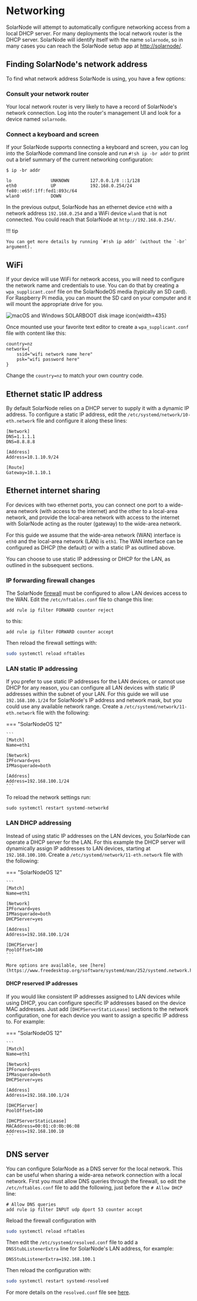 # Networking

SolarNode will attempt to automatically configure networking access from a local DHCP server. For
many deployments the local network router is the DHCP server. SolarNode will identify itself with
the name `solarnode`, so in many cases you can reach the SolarNode setup app at <http://solarnode/>.

## Finding SolarNode's network address

To find what network address SolarNode is using, you have a few options:

### Consult your network router

Your local network router is very likely to have a record of SolarNode's network connection. Log
into the router's management UI and look for a device named `solarnode`.

### Connect a keyboard and screen

If your SolarNode supports connecting a keyboard and screen, you can log into the SolarNode command line
console and run `#!sh ip -br addr` to print out a brief summary of the current networking configuration:

```
$ ip -br addr

lo               UNKNOWN        127.0.0.1/8 ::1/128
eth0             UP             192.168.0.254/24 fe80::e65f:1ff:fed1:893c/64
wlan0            DOWN
```

In the previous output, SolarNode has an ethernet device `eth0` with a network address `192.168.0.254`
and a WiFi device `wlan0` that is not connected. You could reach that SolarNode at
`http://192.168.0.254/`.

!!! tip

	You can get more details by running `#!sh ip addr` (without the `-br` argument).

## WiFi

If your device will use WiFi for network access, you will need to configure the network name and credentials to use.
You can do that by creating a `wpa_supplicant.conf` file on the SolarNodeOS media (typically an SD card). For Raspberry Pi media, you can mount the SD card on your computer and it will mount the appropriate drive for you.

![macOS and Windows SOLARBOOT disk image icon](../images/users/os-solarboot-disk-icon.png){width=435}

Once mounted use your favorite text editor to create a `wpa_supplicant.conf` file with content like
this:

```
country=nz
network={
    ssid="wifi network name here"
    psk="wifi password here"
}
```

Change the `country=nz` to match your own country code.

## Ethernet static IP address

By default SolarNode relies on a DHCP server to supply it with a dynamic IP address.
To configure a static IP address, edit the `/etc/systemd/network/10-eth.network` file
and configure it along these lines:

```
[Network]
DNS=1.1.1.1
DNS=8.8.8.8

[Address]
Address=10.1.10.9/24

[Route]
Gateway=10.1.10.1
```

## Ethernet internet sharing

For devices with two ethernet ports, you can connect one port to a wide-area network (with access to
the internet) and the other to a local-area network, and provide the local-area network with access
to the internet with SolarNode acting as the router (gateway) to the wide-area network.

For this guide we assume that the wide-area network (WAN) interface is `eth0` and the local-area
network (LAN) is `eth1`.  The WAN interface can be configured as DHCP (the default) or with a static
IP as outlined above.

You can choose to use static IP addressing or DHCP for the LAN, as outlined in the subsequent
sections.

### IP forwarding firewall changes

The SolarNode [firewall](sysadmin/networking.md#firewall) must be configured to allow LAN devices
access to the WAN. Edit the `/etc/nftables.conf` file to change this line:

```
add rule ip filter FORWARD counter reject
```

to this:

```
add rule ip filter FORWARD counter accept
```

Then reload the firewall settings with:

```sh
sudo systemctl reload nftables
```

### LAN static IP addressing

If you prefer to use static IP addresses for the LAN devices, or cannot use DHCP for any reason, you
can configure all LAN devices with static IP addresses within the subnet of your LAN. For this guide
we will use `192.168.100.1/24` for SolarNode's IP address and network mask, but you could use any
available network range. Create a `/etc/systemd/network/11-eth.network` file with the following:

=== "SolarNodeOS 12"

	```
	[Match]
	Name=eth1

	[Network]
	IPForward=yes
	IPMasquerade=both

	[Address]
	Address=192.168.100.1/24
	```

To reload the network settings run:

```
sudo systemctl restart systemd-networkd
```

### LAN DHCP addressing

Instead of using static IP addresses on the LAN devices, you SolarNode can operate a DHCP server for
the LAN. For this example the DHCP server will dynamically assign IP addresses to LAN devices,
starting at `192.168.100.100`. Create a `/etc/systemd/network/11-eth.network` file with the
following:

=== "SolarNodeOS 12"

	```
	[Match]
	Name=eth1

	[Network]
	IPForward=yes
	IPMasquerade=both
	DHCPServer=yes

	[Address]
	Address=192.168.100.1/24

	[DHCPServer]
	PoolOffset=100
	```

	More options are available, see [here](https://www.freedesktop.org/software/systemd/man/252/systemd.network.html#%5BDHCPServer%5D%20Section%20Options).

#### DHCP reserved IP addresses

If you would like consistent IP addresses assigned to LAN devices while using DHCP, you can
configure specific IP addresses based on the device MAC addresses. Just add
`[DHCPServerStaticLease]` sections to the network configuration, one for each device you want to
assign a specific IP address to. For example:

=== "SolarNodeOS 12"

	```
	[Match]
	Name=eth1

	[Network]
	IPForward=yes
	IPMasquerade=both
	DHCPServer=yes

	[Address]
	Address=192.168.100.1/24

	[DHCPServer]
	PoolOffset=100

	[DHCPServerStaticLease]
	MACAddress=00:01:c0:0b:06:08
	Address=192.168.100.10
	```

## DNS server

You can configure SolarNode as a DNS server for the local network. This can be useful when sharing a
wide-area network connection with a local network. First you must allow DNS queries through the
firewall, so edit the `/etc/nftables.conf` file to add the following, just before the `# Allow DHCP`
line:

```
# Allow DNS queries
add rule ip filter INPUT udp dport 53 counter accept
```

Reload the firewall configuration with

```sh
sudo systemctl reload nftables
```

Then edit the `/etc/systemd/resolved.conf` file to add a `DNSStubListenerExtra`
line for SolarNode's LAN address, for example:

```
DNSStubListenerExtra=192.168.100.1
```

Then reload the configuration with:

```sh
sudo systemctl restart systemd-resolved
```

For more details on the `resolved.conf` file see [here](https://www.freedesktop.org/software/systemd/man/252/resolved.conf.html).
